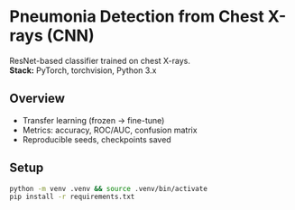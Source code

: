 # Pneumonia Detection from Chest X-rays (CNN)

ResNet-based classifier trained on chest X-rays.  
**Stack:** PyTorch, torchvision, Python 3.x

## Overview
- Transfer learning (frozen → fine-tune)
- Metrics: accuracy, ROC/AUC, confusion matrix
- Reproducible seeds, checkpoints saved

## Setup
```bash
python -m venv .venv && source .venv/bin/activate
pip install -r requirements.txt
